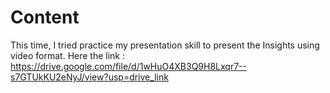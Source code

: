 # Content
This time, I tried practice my presentation skill to present the Insights using video format. Here the link :
https://drive.google.com/file/d/1wHuO4XB3Q9H8Lxqr7--s7GTUkKU2eNyJ/view?usp=drive_link

